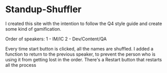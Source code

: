 # Standup-Shuffler
I created this site with the intention to follow the Q4 style guide and create some kind of gamification.

Order of speakers: 
1 - IM/IC
2 - Dev/Content/QA

Every time start button is clicked, all the names are shuffled.
I added a function to return to the previous speaker, to prevent the person who is using it from getting lost in the order.
There's a Restart button that restarts all the process

